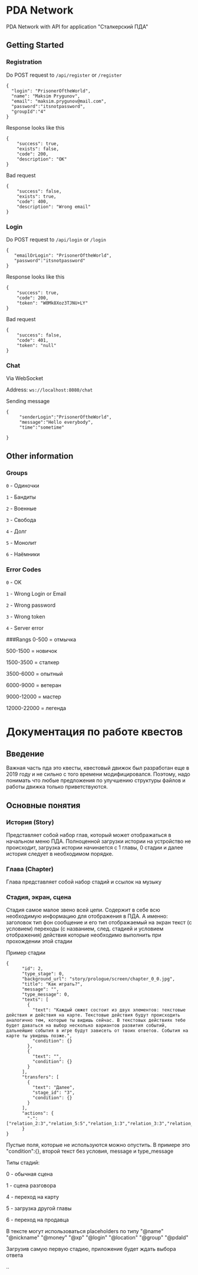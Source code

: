 # PDA Network
PDA Network with API for application "Сталкерский ПДА"
## Getting Started

### Registration

Do POST request to
`/api/register` or `/register`

```
{
  "login": "PrisonerOftheWorld",
  "name": "Maksim Prygunov",
  "email": "maksim.prygunov@mail.com",
  "password":"itsnotpassword",
  "groupId":"4"
}
``` 
Response looks like this

```
{
    "success": true,
    "exists": false,
    "code": 200,
    "description": "OK"
}
```
Bad request

```
{
    "success": false,
    "exists": true,
    "code": 400,
    "description": "Wrong email"
}
```


### Login
Do POST request to
`/api/login` or `/login`

```
{
   "emailOrLogin": "PrisonerOftheWorld",
   "password":"itsnotpassword"
}
```

Response looks like this

```
{
    "success": true,
    "code": 200,
    "token": "W0Mk8Xoz3TJNU+LY"
}
```

Bad request
```
{
    "success": false,
    "code": 401,
    "token": "null"
}
```

### Chat

Via WebSocket

Address: ``ws://localhost:8080/chat``

Sending message 

```
{
     "senderLogin":"PrisonerOftheWorld",
     "message":"Hello everybody",
     "time":"sometime"

}
```

## Other information

### Groups

`0` - Одиночки

`1` - Бандиты

`2` - Военные

`3` - Свобода

`4` - Долг

`5` - Монолит

`6` - Наёмники

### Error Codes

`0` - OK

`1` - Wrong Login or Email

`2` - Wrong password

`3` - Wrong token

`4` - Server error

###Rangs
0-500 = отмычка 

500-1500 = новичок

1500-3500 = сталкер

3500-6000 = опытный

6000-9000 = ветеран

9000-12000 = мастер

12000-22000 = легенда


# Документация по работе квестов
## Введение
Важная часть пда это квесты, квестовый движок был разработан еще в 2019 году и не сильно с того времени модифицировался.
Поэтому, надо понимать что любые предложения по улучшению структуры файлов и работы движка только приветствуются.

## Основные понятия
### История (Story)
Представляет собой набор глав, который может отображаться в начальном меню ПДА.
Полноценной загрузки истории на устройство не происходит, загрузка истории начинается с 1 главы, 0 стадии и далее история следует в необходимом порядке.

### Глава (Chapter)
Глава представляет собой набор стадий и ссылок на музыку

### Стадия, экран, сцена
Стадия самое малое звено всей цепи. Содержит в себе всю необходимую информацию для отображения в ПДА.
А именно:
    заголовок
    тип
    фон
    сообщение и его тип
    отображаемый на экран текст (с условием)
    переходы (с названием, след. стадией  и условием отображения)
    действия которые необходимо выполнить при прохождении этой стадии

Пример стадии
```
{
      "id": 2,
      "type_stage": 0,
      "background_url": "story/prologue/screen/chapter_0_0.jpg",
      "title": "Как играть?",
      "message": "",
      "type_message": 0,
      "texts": [
        {
          "text": "Каждый сюжет состоит из двух элементов: текстовые действия и действия на карте. Текстовые действия будут происходить аналогично тем, которые ты видишь сейчас. В текстовых действиях тебе будет даваться на выбор несколько вариантов развития событий, дальнейшие события в игре будут зависеть от твоих ответов. События на карте ты увидешь позже.",
          "condition": {}
        },
        {
          "text": "",
          "condition": {}
        }
      ],
      "transfers": [
        {
          "text": "Далее",
          "stage_id": "3",
          "condition": {}
        }
      ],
      "actions": {
		"-":["relation_2:3","relation_5:5","relation_1:3","relation_3:3","relation_6:2"]
      }
}
```
Пустые поля, которые не используются можно опустить. В примере это "condition":{}, второй текст без условия, message и type_message 

Типы стадий:

0 - обычная сцена

1 - сцена разговора

4 - переход на карту

5 - загрузка другой главы

6 - переход на продавца

В тексте могут использоваться placeholders по типу
"@name"
"@nickname"
"@money"
"@xp"
"@login"
"@location"
"@group"
"@pdaId"

Загрузив самую первую стадию, приложение будет ждать выбора ответа

..
